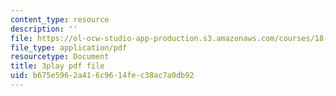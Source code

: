 ```yaml
---
content_type: resource
description: ''
file: https://ol-ocw-studio-app-production.s3.amazonaws.com/courses/18-01sc-single-variable-calculus-fall-2010/b675e5962a416c9614fec38ac7a0db92_YN7k_bXXggY.pdf
file_type: application/pdf
resourcetype: Document
title: 3play pdf file
uid: b675e596-2a41-6c96-14fe-c38ac7a0db92
---
```


